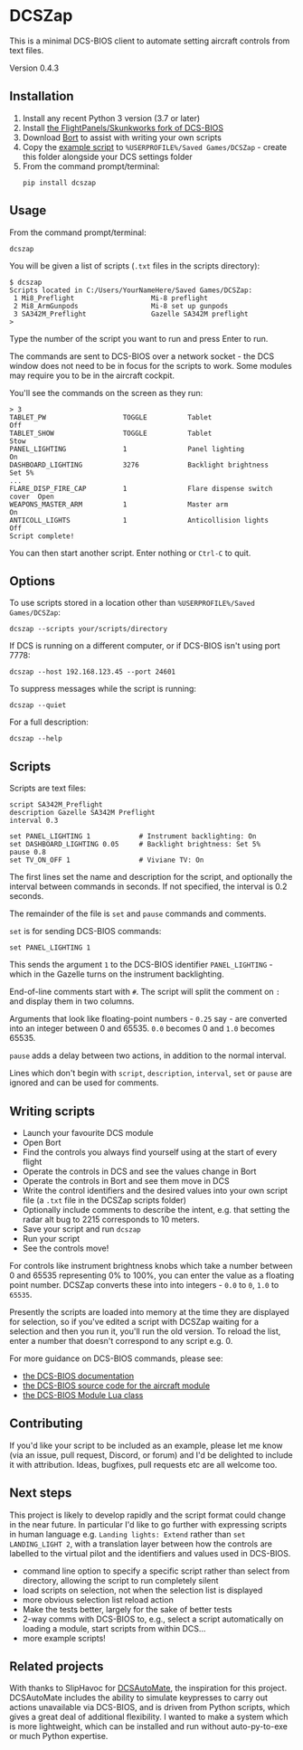 # DCSZap

This is a minimal DCS-BIOS client to automate setting aircraft controls from
text files.

Version 0.4.3

## Installation

1. Install any recent Python 3 version (3.7 or later)
2. Install [the FlightPanels/Skunkworks fork of DCS-BIOS](https://github.com/DCS-Skunkworks/dcs-bios)
3. Download [Bort](https://github.com/DCS-Skunkworks/Bort/releases) to assist with writing your own scripts
4. Copy the [example script](https://github.com/JDeeth/DCSZap/tree/main/example)  to `%USERPROFILE%/Saved Games/DCSZap` - create this folder alongside your DCS settings folder
5. From the command prompt/terminal:
    ```
    pip install dcszap
    ```

## Usage

From the command prompt/terminal:
```
dcszap
```

You will be given a list of scripts (`.txt` files in the scripts directory):
```
$ dcszap
Scripts located in C:/Users/YourNameHere/Saved Games/DCSZap:
 1 Mi8_Preflight                   Mi-8 preflight
 2 Mi8_ArmGunpods                  Mi-8 set up gunpods
 3 SA342M_Preflight                Gazelle SA342M preflight
>
```
Type the number of the script you want to run and press Enter to run.

The commands are sent to DCS-BIOS over a network socket - the DCS window
does not need to be in focus for the scripts to work. Some modules may
require you to be in the aircraft cockpit.

You'll see the commands on the screen as they run:
```
> 3
TABLET_PW                   TOGGLE          Tablet                       Off
TABLET_SHOW                 TOGGLE          Tablet                       Stow
PANEL_LIGHTING              1               Panel lighting               On
DASHBOARD_LIGHTING          3276            Backlight brightness         Set 5%
...
FLARE_DISP_FIRE_CAP         1               Flare dispense switch cover  Open
WEAPONS_MASTER_ARM          1               Master arm                   On
ANTICOLL_LIGHTS             1               Anticollision lights         Off
Script complete!
```
You can then start another script. Enter nothing or `Ctrl-C` to quit.

## Options

To use scripts stored in a location other than `%USERPROFILE%/Saved Games/DCSZap`:
```
dcszap --scripts your/scripts/directory
```

If DCS is running on a different computer, or if DCS-BIOS isn't using port 7778:
```
dcszap --host 192.168.123.45 --port 24601
```

To suppress messages while the script is running:
```
dcszap --quiet
```

For a full description:
```
dcszap --help
```

## Scripts

Scripts are text files:

```
script SA342M_Preflight
description Gazelle SA342M Preflight
interval 0.3

set PANEL_LIGHTING 1            # Instrument backlighting: On
set DASHBOARD_LIGHTING 0.05     # Backlight brightness: Set 5%
pause 0.8
set TV_ON_OFF 1                 # Viviane TV: On
```

The first lines set the name and description for the script, and optionally the
interval between commands in seconds. If not specified, the interval is 0.2
seconds.

The remainder of the file is `set` and `pause` commands and comments.

`set` is for sending DCS-BIOS commands:
```
set PANEL_LIGHTING 1
```
This sends the argument `1` to the DCS-BIOS identifier `PANEL_LIGHTING` - which
in the Gazelle turns on the instrument backlighting.

End-of-line comments start with `#`. The script will split the comment on `:`
and display them in two columns.

Arguments that look like floating-point numbers - `0.25` say - are converted
into an integer between 0 and 65535. `0.0` becomes 0 and `1.0` becomes 65535.

`pause` adds a delay between two actions, in addition to the normal interval.

Lines which don't begin with `script`, `description`, `interval`, `set` or `pause`
are ignored and can be used for comments.

## Writing scripts

 - Launch your favourite DCS module
 - Open Bort
 - Find the controls you always find yourself using at the start of every flight
 - Operate the controls in DCS and see the values change in Bort
 - Operate the controls in Bort and see them move in DCS
 - Write the control identifiers and the desired values into your own script file (a `.txt` file in the DCSZap scripts folder)
 - Optionally include comments to describe the intent, e.g. that setting the radar alt bug to 2215 corresponds to 10 meters.
 - Save your script and run `dcszap`
 - Run your script
 - See the controls move!

For controls like instrument brightness knobs which take a number between
0 and 65535 representing 0% to 100%, you can enter the value as a floating
point number. DCSZap converts these into into integers - `0.0` to `0`, `1.0`
to `65535`.

Presently the scripts are loaded into memory at the time they are displayed
for selection, so if you've edited a script with DCSZap waiting for a selection
and then you run it, you'll run the old version. To reload the list, enter a
number that doesn't correspond to any script e.g. 0.

For more guidance on DCS-BIOS commands, please see:
- [the DCS-BIOS documentation](https://github.com/DCS-Skunkworks/dcs-bios/blob/master/Scripts/DCS-BIOS/doc/developerguide.adoc#the-dcs-bios-import-protocol)
- [the DCS-BIOS source code for the aircraft module](https://github.com/DCS-Skunkworks/dcs-bios/tree/master/Scripts/DCS-BIOS/lib/modules/aircraft_modules)
- [the DCS-BIOS Module Lua class](https://github.com/DCS-Skunkworks/dcs-bios/blob/master/Scripts/DCS-BIOS/lib/modules/Module.lua)

## Contributing

If you'd like your script to be included as an example, please let me know
(via an issue, pull request, Discord, or forum) and I'd be delighted to
include it with attribution. Ideas, bugfixes, pull requests etc are all welcome too.

## Next steps

This project is likely to develop rapidly and the script format could change
in the near future. In particular I'd like to go further with expressing
scripts in human language e.g. `Landing lights: Extend` rather than
`set LANDING_LIGHT 2`, with a translation layer between how the controls are
labelled to the virtual pilot and the identifiers and values used in DCS-BIOS.

- command line option to specify a specific script rather than select from directory, allowing the script to run completely silent
- load scripts on selection, not when the selection list is displayed
- more obvious selection list reload action
- Make the tests better, largely for the sake of better tests
- 2-way comms with DCS-BIOS to, e.g., select a script automatically on loading
  a module, start scripts from within DCS…
- more example scripts!

## Related projects

With thanks to SlipHavoc for [DCSAutoMate](https://github.com/SlipHavoc/DCSAutoMate), the inspiration for this project.
DCSAutoMate includes the ability to simulate keypresses to carry out actions
unavailable via DCS-BIOS, and is driven from Python scripts, which gives a
great deal of additional flexibility. I wanted to make a system which is more
lightweight, which can be installed and run without auto-py-to-exe or much
Python expertise.
